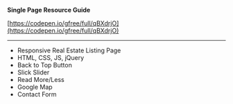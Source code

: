 **Single Page Resource Guide**

[https://codepen.io/gfree/full/qBXdrjO](https://codepen.io/gfree/full/qBXdrjO)

---

- Responsive Real Estate Listing Page
- HTML, CSS, JS, jQuery
- Back to Top Button
- Slick Slider
- Read More/Less
- Google Map
- Contact Form
